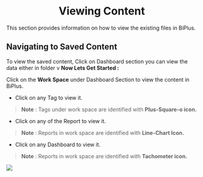 


<center><h1>Viewing Content</h1></center>

This section provides information on how to view the existing files in BiPlus.

## Navigating to Saved Content 

To view the saved content, Click on Dashboard section you can view the data either in folder v
**Now Lets Get Started :**

Click on the **Work Space** under Dashboard Section to view the content in BiPlus.

- Click on any Tag to view it.
> **Note** : Tags under work space are identified with **Plus-Square-o icon.**

- Click on any of the Report to view it.
> **Note** : Reports in work space are identified with **Line-Chart Icon.**

- Click on any Dashboard to view it.
> **Note** : Reports in work space are identified with **Tachometer icon.**

![
](https://raw.githubusercontent.com/sv18042016/fp1/acecb4718f4fcc87c3245fbb9a955c19c1bf9370/images/view_list1.png)


<!--stackedit_data:
eyJoaXN0b3J5IjpbMTI0NTQ3OTMxOCw3MDE0NzkwNDIsMTUzNj
Q2OTI0OCwtNzk0MzM5MzE0LDE0NjQ3NDgyNDAsLTgwMDg2NzM4
NCw0OTc5NjMwMjksMTAwNjg4MDg2NiwxMjg0NTc0NDU3LDIwMD
ExNjI5NzgsLTExMDEwODg5NzIsMTU3Mzk0NTU3MF19
-->